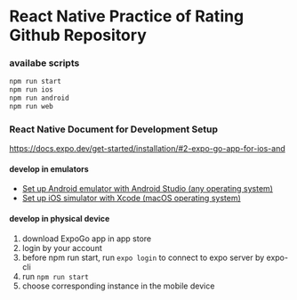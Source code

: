 # React Native Practice of Rating Github Repository

### availabe scripts

```bash
npm run start
npm run ios
npm run android
npm run web
```

### React Native Document for Development Setup

https://docs.expo.dev/get-started/installation/#2-expo-go-app-for-ios-and

#### develop in emulators

- [Set up Android emulator with Android Studio (any operating system)](https://docs.expo.dev/workflow/android-studio-emulator/)
- [Set up iOS simulator with Xcode (macOS operating system)](https://docs.expo.dev/workflow/ios-simulator/)

#### develop in physical device

1. download ExpoGo app in app store
2. login by your account
3. before npm run start, run `expo login` to connect to expo server by expo-cli
4. run `npm run start`
5. choose corresponding instance in the mobile device
